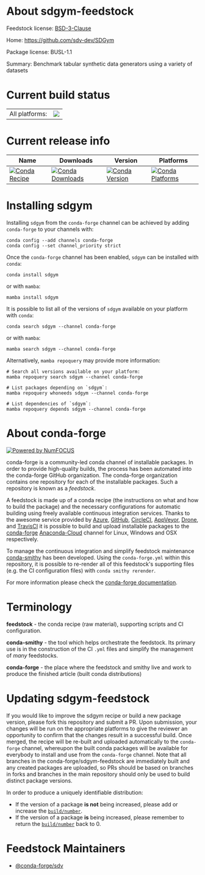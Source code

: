 About sdgym-feedstock
=====================

Feedstock license: [BSD-3-Clause](https://github.com/conda-forge/sdgym-feedstock/blob/main/LICENSE.txt)

Home: https://github.com/sdv-dev/SDGym

Package license: BUSL-1.1

Summary: Benchmark tabular synthetic data generators using a variety of datasets

Current build status
====================


<table><tr><td>All platforms:</td>
    <td>
      <a href="https://dev.azure.com/conda-forge/feedstock-builds/_build/latest?definitionId=18620&branchName=main">
        <img src="https://dev.azure.com/conda-forge/feedstock-builds/_apis/build/status/sdgym-feedstock?branchName=main">
      </a>
    </td>
  </tr>
</table>

Current release info
====================

| Name | Downloads | Version | Platforms |
| --- | --- | --- | --- |
| [![Conda Recipe](https://img.shields.io/badge/recipe-sdgym-green.svg)](https://anaconda.org/conda-forge/sdgym) | [![Conda Downloads](https://img.shields.io/conda/dn/conda-forge/sdgym.svg)](https://anaconda.org/conda-forge/sdgym) | [![Conda Version](https://img.shields.io/conda/vn/conda-forge/sdgym.svg)](https://anaconda.org/conda-forge/sdgym) | [![Conda Platforms](https://img.shields.io/conda/pn/conda-forge/sdgym.svg)](https://anaconda.org/conda-forge/sdgym) |

Installing sdgym
================

Installing `sdgym` from the `conda-forge` channel can be achieved by adding `conda-forge` to your channels with:

```
conda config --add channels conda-forge
conda config --set channel_priority strict
```

Once the `conda-forge` channel has been enabled, `sdgym` can be installed with `conda`:

```
conda install sdgym
```

or with `mamba`:

```
mamba install sdgym
```

It is possible to list all of the versions of `sdgym` available on your platform with `conda`:

```
conda search sdgym --channel conda-forge
```

or with `mamba`:

```
mamba search sdgym --channel conda-forge
```

Alternatively, `mamba repoquery` may provide more information:

```
# Search all versions available on your platform:
mamba repoquery search sdgym --channel conda-forge

# List packages depending on `sdgym`:
mamba repoquery whoneeds sdgym --channel conda-forge

# List dependencies of `sdgym`:
mamba repoquery depends sdgym --channel conda-forge
```


About conda-forge
=================

[![Powered by
NumFOCUS](https://img.shields.io/badge/powered%20by-NumFOCUS-orange.svg?style=flat&colorA=E1523D&colorB=007D8A)](https://numfocus.org)

conda-forge is a community-led conda channel of installable packages.
In order to provide high-quality builds, the process has been automated into the
conda-forge GitHub organization. The conda-forge organization contains one repository
for each of the installable packages. Such a repository is known as a *feedstock*.

A feedstock is made up of a conda recipe (the instructions on what and how to build
the package) and the necessary configurations for automatic building using freely
available continuous integration services. Thanks to the awesome service provided by
[Azure](https://azure.microsoft.com/en-us/services/devops/), [GitHub](https://github.com/),
[CircleCI](https://circleci.com/), [AppVeyor](https://www.appveyor.com/),
[Drone](https://cloud.drone.io/welcome), and [TravisCI](https://travis-ci.com/)
it is possible to build and upload installable packages to the
[conda-forge](https://anaconda.org/conda-forge) [Anaconda-Cloud](https://anaconda.org/)
channel for Linux, Windows and OSX respectively.

To manage the continuous integration and simplify feedstock maintenance
[conda-smithy](https://github.com/conda-forge/conda-smithy) has been developed.
Using the ``conda-forge.yml`` within this repository, it is possible to re-render all of
this feedstock's supporting files (e.g. the CI configuration files) with ``conda smithy rerender``.

For more information please check the [conda-forge documentation](https://conda-forge.org/docs/).

Terminology
===========

**feedstock** - the conda recipe (raw material), supporting scripts and CI configuration.

**conda-smithy** - the tool which helps orchestrate the feedstock.
                   Its primary use is in the construction of the CI ``.yml`` files
                   and simplify the management of *many* feedstocks.

**conda-forge** - the place where the feedstock and smithy live and work to
                  produce the finished article (built conda distributions)


Updating sdgym-feedstock
========================

If you would like to improve the sdgym recipe or build a new
package version, please fork this repository and submit a PR. Upon submission,
your changes will be run on the appropriate platforms to give the reviewer an
opportunity to confirm that the changes result in a successful build. Once
merged, the recipe will be re-built and uploaded automatically to the
`conda-forge` channel, whereupon the built conda packages will be available for
everybody to install and use from the `conda-forge` channel.
Note that all branches in the conda-forge/sdgym-feedstock are
immediately built and any created packages are uploaded, so PRs should be based
on branches in forks and branches in the main repository should only be used to
build distinct package versions.

In order to produce a uniquely identifiable distribution:
 * If the version of a package **is not** being increased, please add or increase
   the [``build/number``](https://docs.conda.io/projects/conda-build/en/latest/resources/define-metadata.html#build-number-and-string).
 * If the version of a package **is** being increased, please remember to return
   the [``build/number``](https://docs.conda.io/projects/conda-build/en/latest/resources/define-metadata.html#build-number-and-string)
   back to 0.

Feedstock Maintainers
=====================

* [@conda-forge/sdv](https://github.com/conda-forge/sdv/)

